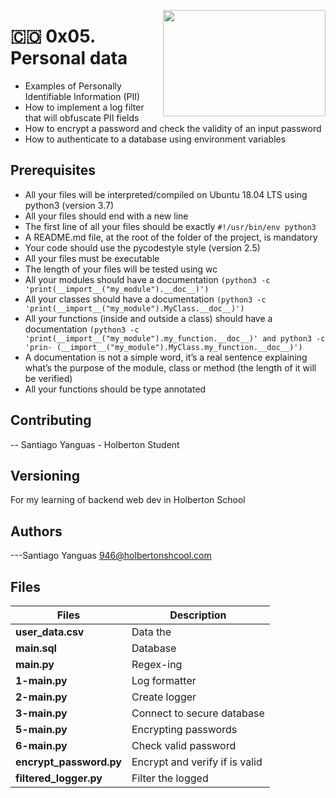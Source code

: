 <p>
<img width="260" height="170" src="https://www.flaticon.es/svg/static/icons/svg/2620/2620551.svg" align="right" >
</p>

# :colombia: 0x05. Personal data

- Examples of Personally Identifiable Information (PII)
- How to implement a log filter that will obfuscate PII fields
- How to encrypt a password and check the validity of an input password
- How to authenticate to a database using environment variables

## Prerequisites

- All your files will be interpreted/compiled on Ubuntu 18.04 LTS using python3 (version 3.7)
- All your files should end with a new line
- The first line of all your files should be exactly `#!/usr/bin/env python3`
- A README.md file, at the root of the folder of the project, is mandatory
- Your code should use the pycodestyle style (version 2.5)
- All your files must be executable
- The length of your files will be tested using wc
- All your modules should have a documentation `(python3 -c 'print(__import__("my_module").__doc__)')`
- All your classes should have a documentation `(python3 -c 'print(__import__("my_module").MyClass.__doc__)')`
- All your functions (inside and outside a class) should have a documentation `(python3 -c 'print(__import__("my_module").my_function.__doc__)' and python3 -c 'prin- (__import__("my_module").MyClass.my_function.__doc__)')`
- A documentation is not a simple word, it’s a real sentence explaining what’s the purpose of the module, class or method (the length of it will be verified)
- All your functions should be type annotated

## Contributing

-- Santiago Yanguas - Holberton Student

## Versioning

For my learning of backend web dev in Holberton School

## Authors

---Santiago Yanguas 946@holbertonshcool.com

## Files

| Files                   | Description                    |
| ----------------------- | ------------------------------ |
| **user_data.csv**       | Data the                       |
| **main.sql**            | Database                       |
| **main.py**             | Regex-ing                      |
| **1-main.py**           | Log formatter                  |
| **2-main.py**           | Create logger                  |
| **3-main.py**           | Connect to secure database     |
| **5-main.py**           | Encrypting passwords           |
| **6-main.py**           | Check valid password           |
| **encrypt_password.py** | Encrypt and verify if is valid |
| **filtered_logger.py**  | Filter the logged              |
